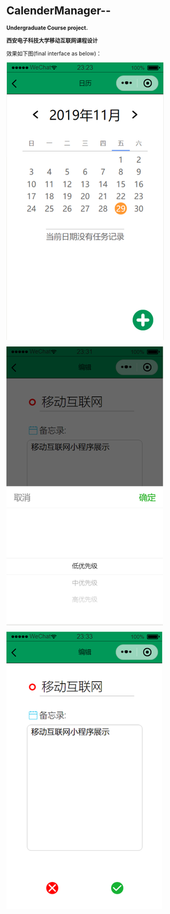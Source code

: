 # CalenderManager--

__Undergraduate Course project.__


__西安电子科技大学移动互联网课程设计__

效果如下图(final interface as below)：

![avatar](/main.png)

![avatar](/priority.png)

![avatar](/sampletask.png)
